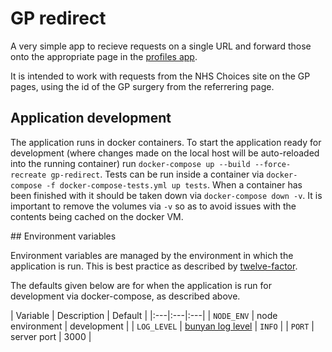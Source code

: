 # GP redirect

A very simple app to recieve requests on a single URL and forward those onto
the appropriate page in the [profiles app](https://github.com/nhsuk/profiles).

It is intended to work with requests from the NHS Choices site on the GP pages,
using the id of the GP surgery from the referrering page.

## Application development

The application runs in docker containers. To start the application ready for
development (where changes made on the local host will be auto-reloaded into
the running container) run `docker-compose up --build --force-recreate
gp-redirect`.  Tests can be run inside a container via `docker-compose -f
docker-compose-tests.yml up tests`.  When a container has been finished with it
should be taken down via `docker-compose down -v`. It is important to remove
the volumes via `-v` so as to avoid issues with the contents being cached on
the docker VM.

## Environment variables

Environment variables are managed by the environment in which the application
is run. This is best practice as described by
[twelve-factor](https://12factor.net/config).

The defaults given below are for when the application is run for development
via docker-compose, as described above.

| Variable | Description | Default | |:---|:---|:---| | `NODE_ENV` | node
environment | development | | `LOG_LEVEL` | [bunyan log
level](https://github.com/trentm/node-bunyan#levels) | `INFO` | | `PORT` |
server port | 3000 |
